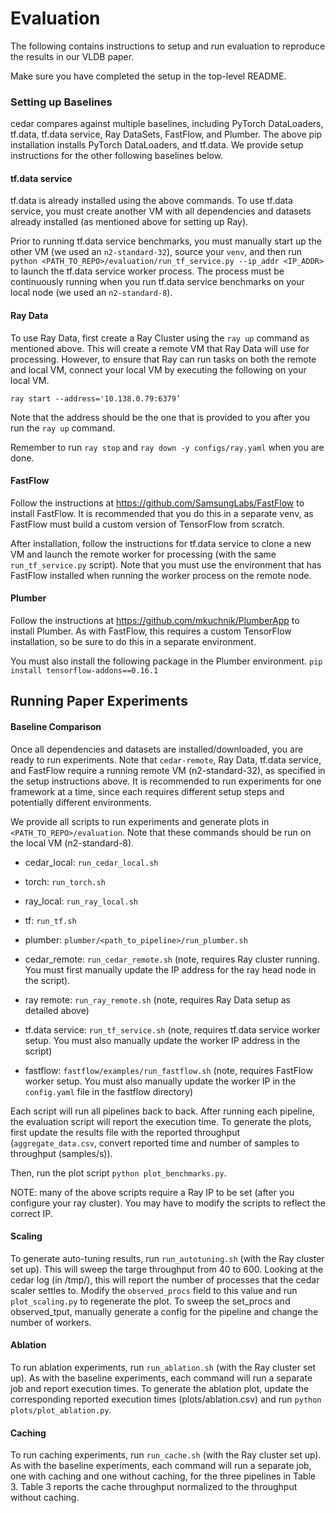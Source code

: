 # Evaluation

The following contains instructions to setup and run evaluation to reproduce the results in our VLDB paper.

Make sure you have completed the setup in the top-level README.

### Setting up Baselines
cedar compares against multiple baselines, including PyTorch DataLoaders, tf.data, tf.data service, Ray DataSets, FastFlow, and Plumber.
The above pip installation installs PyTorch DataLoaders, and tf.data.
We provide setup instructions for the other following baselines below.

#### tf.data service
tf.data is already installed using the above commands.
To use tf.data service, you must create another VM with all dependencies and datasets already installed (as mentioned above for setting up Ray).

Prior to running tf.data service benchmarks, you must manually start up the other VM (we used an `n2-standard-32`), source your `venv`, and then run `python <PATH_TO_REPO>/evaluation/run_tf_service.py --ip_addr <IP_ADDR>` to launch the tf.data service worker process.
The process must be continuously running when you run tf.data service benchmarks on your local node (we used an `n2-standard-8`).

#### Ray Data
To use Ray Data, first create a Ray Cluster using the `ray up` command as mentioned above.
This will create a remote VM that Ray Data will use for processing.
However, to ensure that Ray can run tasks on both the remote and local VM, connect your local VM by executing the following on your local VM.

`ray start --address='10.138.0.79:6379’`

Note that the address should be the one that is provided to you after you run the `ray up` command.

Remember to run `ray stop` and `ray down -y configs/ray.yaml` when you are done.

#### FastFlow
Follow the instructions at https://github.com/SamsungLabs/FastFlow to install FastFlow.
It is recommended that you do this in a separate venv, as FastFlow must build a custom version of TensorFlow from scratch.

After installation, follow the instructions for tf.data service to clone a new VM and launch the remote worker for processing (with the same `run_tf_service.py` script).
Note that you must use the environment that has FastFlow installed when running the worker process on the remote node.

#### Plumber
Follow the instructions at https://github.com/mkuchnik/PlumberApp to install Plumber.
As with FastFlow, this requires a custom TensorFlow installation, so be sure to do this in a separate environment.

You must also install the following package in the Plumber environment.
`pip install tensorflow-addons==0.16.1`


## Running Paper Experiments

#### Baseline Comparison
Once all dependencies and datasets are installed/downloaded, you are ready to run experiments.
Note that `cedar-remote`, Ray Data, tf.data service, and FastFlow require a running remote VM (n2-standard-32), as specified in the setup instructions above.
It is recommended to run experiments for one framework at a time, since each requires different setup steps and potentially different environments.

We provide all scripts to run experiments and generate plots in `<PATH_TO_REPO>/evaluation`.
Note that these commands should be run on the local VM (n2-standard-8).

- cedar_local: `run_cedar_local.sh`
- torch: `run_torch.sh`
- ray_local: `run_ray_local.sh`
- tf: `run_tf.sh`
- plumber: `plumber/<path_to_pipeline>/run_plumber.sh`

- cedar_remote: `run_cedar_remote.sh` (note, requires Ray cluster running. You must first manually update the IP address for the ray head node in the script).
- ray remote: `run_ray_remote.sh` (note, requires Ray Data setup as detailed above)
- tf.data service: `run_tf_service.sh` (note, requires tf.data service worker setup. You must also manually update the worker IP address in the script)
- fastflow: `fastflow/examples/run_fastflow.sh` (note, requires FastFlow worker setup. You must also manually update the worker IP in the `config.yaml` file in the fastflow directory)

Each script will run all pipelines back to back. After running each pipeline, the evaluation script will report the execution time.
To generate the plots, first update the results file with the reported throughput (`aggregate_data.csv`, convert reported time and number of samples to throughput (samples/s)).

Then, run the plot script `python plot_benchmarks.py`.

NOTE: many of the above scripts require a Ray IP to be set (after you configure your ray cluster).
You may have to modify the scripts to reflect the correct IP.

#### Scaling
To generate auto-tuning results, run `run_autotuning.sh` (with the Ray cluster set up).
This will sweep the targe throughput from 40 to 600.
Looking at the cedar log (in /tmp/), this will report the number of processes that the cedar scaler settles to.
Modify the `observed_procs` field to this value and run `plot_scaling.py` to regenerate the plot.
To sweep the set_procs and observed_tput, manually generate a config for the pipeline and change the number of workers.

#### Ablation
To run ablation experiments, run `run_ablation.sh` (with the Ray cluster set up).
As with the baseline experiments, each command will run a separate job and report execution times.
To generate the ablation plot, update the corresponding reported execution times (plots/ablation.csv) and run `python plots/plot_ablation.py`.

#### Caching
To run caching experiments, run `run_cache.sh` (with the Ray cluster set up).
As with the baseline experiments, each command will run a separate job, one with caching and one without caching, for the three pipelines in Table 3.
Table 3 reports the cache throughput normalized to the throughput without caching.